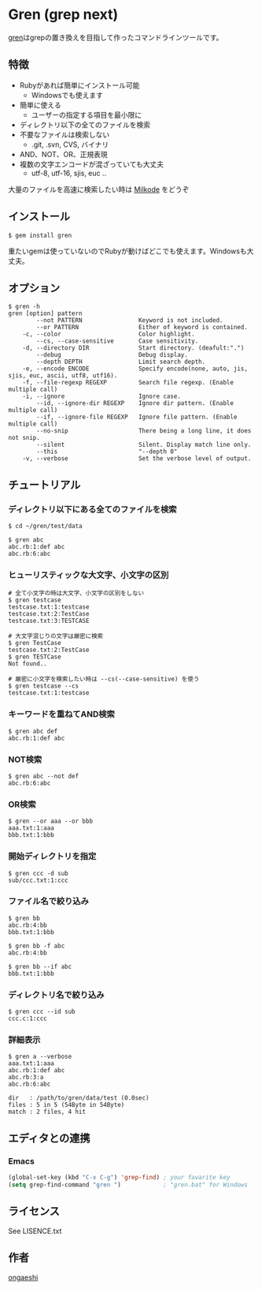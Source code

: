# Gren (grep next)

[gren](http://gren.ongaeshi.me)はgrepの置き換えを目指して作ったコマンドラインツールです。

## 特徴

* Rubyがあれば簡単にインストール可能
  * Windowsでも使えます
* 簡単に使える
  * ユーザーの指定する項目を最小限に
* ディレクトリ以下の全てのファイルを検索
* 不要なファイルは検索しない
  * .git, .svn, CVS, バイナリ
* AND、NOT、OR、正規表現
* 複数の文字エンコードが混ざっていても大丈夫
  * utf-8, utf-16, sjis, euc ..

大量のファイルを高速に検索したい時は [Milkode](http://milkode.ongaeshi.me) をどうぞ

## インストール

```
$ gem install gren
```

重たいgemは使っていないのでRubyが動けばどこでも使えます。Windowsも大丈夫。


## オプション

```
$ gren -h
gren [option] pattern
        --not PATTERN                Keyword is not included.
        --or PATTERN                 Either of keyword is contained.
    -c, --color                      Color highlight.
        --cs, --case-sensitive       Case sensitivity.
    -d, --directory DIR              Start directory. (deafult:".")
        --debug                      Debug display.
        --depth DEPTH                Limit search depth. 
    -e, --encode ENCODE              Specify encode(none, auto, jis, sjis, euc, ascii, utf8, utf16). 
    -f, --file-regexp REGEXP         Search file regexp. (Enable multiple call)
    -i, --ignore                     Ignore case.
        --id, --ignore-dir REGEXP    Ignore dir pattern. (Enable multiple call)
        --if, --ignore-file REGEXP   Ignore file pattern. (Enable multiple call)
        --no-snip                    There being a long line, it does not snip.
        --silent                     Silent. Display match line only.
        --this                       "--depth 0"
    -v, --verbose                    Set the verbose level of output.
```

## チュートリアル

### ディレクトリ以下にある全てのファイルを検索

```
$ cd ~/gren/test/data

$ gren abc
abc.rb:1:def abc
abc.rb:6:abc
```

### ヒューリスティックな大文字、小文字の区別

```shell
# 全て小文字の時は大文字、小文字の区別をしない
$ gren testcase
testcase.txt:1:testcase
testcase.txt:2:TestCase
testcase.txt:3:TESTCASE

# 大文字混じりの文字は厳密に検索
$ gren TestCase
testcase.txt:2:TestCase
$ gren TESTCase
Not found..

# 厳密に小文字を検索したい時は --cs(--case-sensitive) を使う
$ gren testcase --cs
testcase.txt:1:testcase
```

### キーワードを重ねてAND検索

```
$ gren abc def
abc.rb:1:def abc
```

### NOT検索

```
$ gren abc --not def
abc.rb:6:abc
```

### OR検索

```
$ gren --or aaa --or bbb
aaa.txt:1:aaa
bbb.txt:1:bbb
```

### 開始ディレクトリを指定

```
$ gren ccc -d sub
sub/ccc.txt:1:ccc
```

### ファイル名で絞り込み

```
$ gren bb 
abc.rb:4:bb
bbb.txt:1:bbb

$ gren bb -f abc
abc.rb:4:bb

$ gren bb --if abc
bbb.txt:1:bbb
```

### ディレクトリ名で絞り込み

```
$ gren ccc --id sub
ccc.c:1:ccc
```

### 詳細表示

```
$ gren a --verbose
aaa.txt:1:aaa
abc.rb:1:def abc
abc.rb:3:a
abc.rb:6:abc

dir   : /path/to/gren/data/test (0.0sec)
files : 5 in 5 (54Byte in 54Byte)
match : 2 files, 4 hit
```

## エディタとの連携
### Emacs

```lisp
(global-set-key (kbd "C-x C-g") 'grep-find) ; your favarite key
(setq grep-find-command "gren ")            ; "gren.bat" for Windows
```

## ライセンス
See LISENCE.txt

## 作者
[ongaeshi](http://ongaeshi.me)
